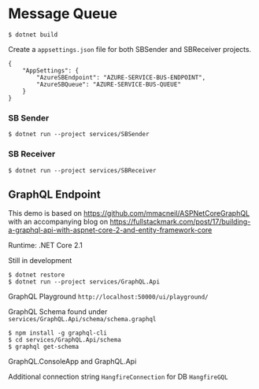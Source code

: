 # Message Queue


```
$ dotnet build
```

Create a ```appsettings.json``` file for both SBSender and SBReceiver projects.

```
{
    "AppSettings": {
        "AzureSBEndpoint": "AZURE-SERVICE-BUS-ENDPOINT",
        "AzureSBQueue": "AZURE-SERVICE-BUS-QUEUE"
    }
}
```

### SB Sender
```
$ dotnet run --project services/SBSender
```

### SB Receiver
```
$ dotnet run --project services/SBReceiver
```



## GraphQL Endpoint

This demo is based on https://github.com/mmacneil/ASPNetCoreGraphQL with an accompanying blog on https://fullstackmark.com/post/17/building-a-graphql-api-with-aspnet-core-2-and-entity-framework-core

Runtime: .NET Core 2.1

Still in development

```
$ dotnet restore
$ dotnet run --project services/GraphQL.Api
```

GraphQL Playground
```http://localhost:50000/ui/playground/```



GraphQL Schema found under
```services/GraphQL.Api/schema/schema.graphql```


```
$ npm install -g graphql-cli
$ cd services/GraphQL.Api/schema
$ graphql get-schema
```

GraphQL.ConsoleApp and GraphQL.Api

Additional connection string ```HangfireConnection``` for DB ```HangfireGQL```



